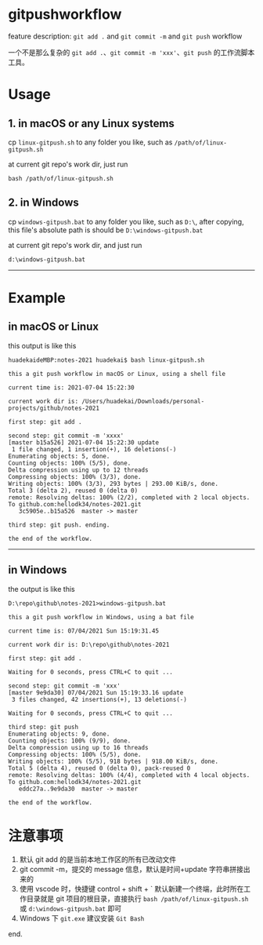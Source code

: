 # gitpushworkflow

feature description: `git add .` and `git commit -m` and `git push` workflow

一个不是那么复杂的 `git add .`、`git commit -m 'xxx'`、`git push` 的工作流脚本工具。

# Usage

## 1. in macOS or any Linux systems

cp `linux-gitpush.sh` to any folder you like, such as `/path/of/linux-gitpush.sh`

at current git repo's work dir, just run

```
bash /path/of/linux-gitpush.sh
```

## 2. in Windows

cp `windows-gitpush.bat` to any folder you like, such as `D:\`, after copying, this file's absolute path is should be `D:\windows-gitpush.bat`

at current git repo's work dir, and just run

```
d:\windows-gitpush.bat
```

----

# Example

## in macOS or Linux

this output is like this

```
huadekaideMBP:notes-2021 huadekai$ bash linux-gitpush.sh 

this a git push workflow in macOS or Linux, using a shell file

current time is: 2021-07-04 15:22:30

current work dir is: /Users/huadekai/Downloads/personal-projects/github/notes-2021

first step: git add .

second step: git commit -m 'xxxx'
[master b15a526] 2021-07-04 15:22:30 update
 1 file changed, 1 insertion(+), 16 deletions(-)
Enumerating objects: 5, done.
Counting objects: 100% (5/5), done.
Delta compression using up to 12 threads
Compressing objects: 100% (3/3), done.
Writing objects: 100% (3/3), 293 bytes | 293.00 KiB/s, done.
Total 3 (delta 2), reused 0 (delta 0)
remote: Resolving deltas: 100% (2/2), completed with 2 local objects.
To github.com:hellodk34/notes-2021.git
   3c5905e..b15a526  master -> master

third step: git push. ending.

the end of the workflow.
```

---

## in Windows

the output is like this

```
D:\repo\github\notes-2021>windows-gitpush.bat

this a git push workflow in Windows, using a bat file

current time is: 07/04/2021 Sun 15:19:31.45

current work dir is: D:\repo\github\notes-2021       

first step: git add .

Waiting for 0 seconds, press CTRL+C to quit ...

second step: git commit -m 'xxx'
[master 9e9da30] 07/04/2021 Sun 15:19:33.16 update
 3 files changed, 42 insertions(+), 13 deletions(-)

Waiting for 0 seconds, press CTRL+C to quit ...

third step: git push
Enumerating objects: 9, done.
Counting objects: 100% (9/9), done.
Delta compression using up to 16 threads
Compressing objects: 100% (5/5), done.
Writing objects: 100% (5/5), 918 bytes | 918.00 KiB/s, done.
Total 5 (delta 4), reused 0 (delta 0), pack-reused 0
remote: Resolving deltas: 100% (4/4), completed with 4 local objects.
To github.com:hellodk34/notes-2021.git
   eddc27a..9e9da30  master -> master

the end of the workflow.
```

# 注意事项

1. 默认 git add 的是当前本地工作区的所有已改动文件
2. git commit -m，提交的 message 信息，默认是时间+update 字符串拼接出来的
3. 使用 vscode 时，快捷键 control + shift + \` 默认新建一个终端，此时所在工作目录就是 git 项目的根目录，直接执行 `bash /path/of/linux-gitpush.sh` 或 `d:\windows-gitpush.bat` 即可
4. Windows 下 `git.exe` 建议安装 `Git Bash`

end.
